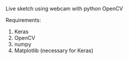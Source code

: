 Live sketch using webcam with python OpenCV

Requirements:

1. Keras
2. OpenCV
3. numpy
4. Matplotlib (necessary for Keras)
